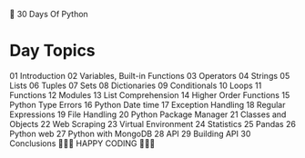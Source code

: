 🐍 30 Days Of Python
# Day	Topics
01	Introduction
02	Variables, Built-in Functions
03	Operators
04	Strings
05	Lists
06	Tuples
07	Sets
08	Dictionaries
09	Conditionals
10	Loops
11	Functions
12	Modules
13	List Comprehension
14	Higher Order Functions
15	Python Type Errors
16	Python Date time
17	Exception Handling
18	Regular Expressions
19	File Handling
20	Python Package Manager
21	Classes and Objects
22	Web Scraping
23	Virtual Environment
24	Statistics
25	Pandas
26	Python web
27	Python with MongoDB
28	API
29	Building API
30	Conclusions
🧡🧡🧡 HAPPY CODING 🧡🧡🧡

